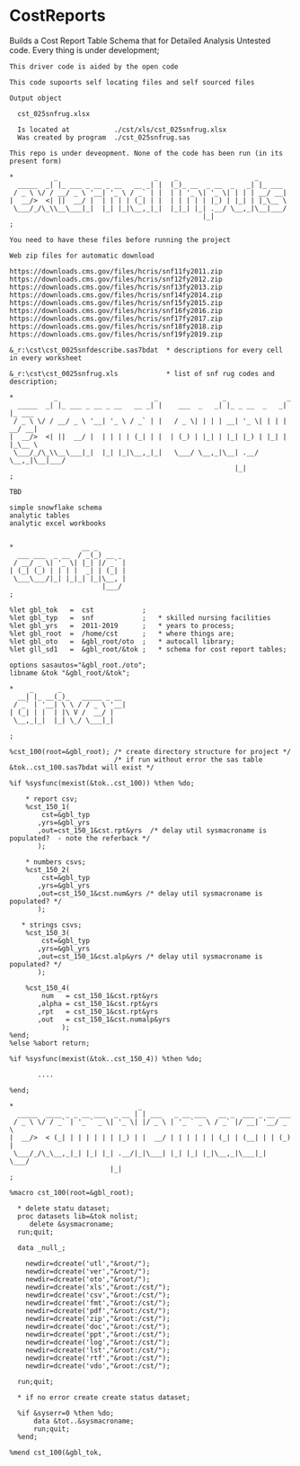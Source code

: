 # CostReports
Builds a Cost Report Table Schema that for Detailed Analysis
    Untested code. Every thing is under development;                                                               
                                                                                                                   
    This driver code is aided by the open code                                                                     
                                                                                                                   
    This code supoorts self locating files and self sourced files                                                  
                                                                                                                   
    Output object                                                                                                  
                                                                                                                   
      cst_025snfrug.xlsx                                                                                           
                                                                                                                   
      Is located at           ./cst/xls/cst_025snfrug.xlsx                                                         
      Was created by program  ./cst_025snfrug.sas                                                                  
                                                                                                                   
    This repo is under deveopment. None of the code has been run (in its present form)                             
                                                                                                                   
    *          _                        _    _                   _                                                 
      _____  _| |_ ___ _ __ _ __   __ _| |  (_)_ __  _ __  _   _| |_ ___                                           
     / _ \ \/ / __/ _ \ '__| '_ \ / _` | |  | | '_ \| '_ \| | | | __/ __|                                          
    |  __/>  <| ||  __/ |  | | | | (_| | |  | | | | | |_) | |_| | |_\__ \                                          
     \___/_/\_\\__\___|_|  |_| |_|\__,_|_|  |_|_| |_| .__/ \__,_|\__|___/                                          
                                                    |_|                                                            
    ;                                                                                                              
                                                                                                                   
    You need to have these files before running the project                                                        
                                                                                                                   
    Web zip files for automatic download                                                                           
                                                                                                                   
    https://downloads.cms.gov/files/hcris/snf11fy2011.zip                                                          
    https://downloads.cms.gov/files/hcris/snf12fy2012.zip                                                          
    https://downloads.cms.gov/files/hcris/snf13fy2013.zip                                                          
    https://downloads.cms.gov/files/hcris/snf14fy2014.zip                                                          
    https://downloads.cms.gov/files/hcris/snf15fy2015.zip                                                          
    https://downloads.cms.gov/files/hcris/snf16fy2016.zip                                                          
    https://downloads.cms.gov/files/hcris/snf17fy2017.zip                                                          
    https://downloads.cms.gov/files/hcris/snf18fy2018.zip                                                          
    https://downloads.cms.gov/files/hcris/snf19fy2019.zip                                                          
                                                                                                                   
    &_r:\cst\cst_0025snfdescribe.sas7bdat  * descriptions for every cell in every worksheet                        
                                                                                                                   
    &_r:\cst\cst_0025snfrug.xls            * list of snf rug codes and description;                                
                                                                                                                   
    *          _                        _                _               _                                         
      _____  _| |_ ___ _ __ _ __   __ _| |    ___  _   _| |_ _ __  _   _| |_ ___                                   
     / _ \ \/ / __/ _ \ '__| '_ \ / _` | |   / _ \| | | | __| '_ \| | | | __/ __|                                  
    |  __/>  <| ||  __/ |  | | | | (_| | |  | (_) | |_| | |_| |_) | |_| | |_\__ \                                  
     \___/_/\_\\__\___|_|  |_| |_|\__,_|_|   \___/ \__,_|\__| .__/ \__,_|\__|___/                                  
                                                            |_|                                                    
    ;                                                                                                              
                                                                                                                   
    TBD                                                                                                            
                                                                                                                   
    simple snowflake schema                                                                                        
    analytic tables                                                                                                
    analytic excel workbooks                                                                                       
                                                                                                                   
                                                                                                                   
    *                 __ _                                                                                         
      ___ ___  _ __  / _(_) __ _                                                                                   
     / __/ _ \| '_ \| |_| |/ _` |                                                                                  
    | (_| (_) | | | |  _| | (_| |                                                                                  
     \___\___/|_| |_|_| |_|\__, |                                                                                  
                           |___/                                                                                   
    ;                                                                                                              
                                                                                                                   
    %let gbl_tok   =  cst            ;                                                                             
    %let gbl_typ   =  snf            ;   * skilled nursing facilities                                              
    %let gbl_yrs   =  2011-2019      ;   * years to process;                                                       
    %let gbl_root  =  /home/cst      ;   * where things are;                                                       
    %let gbl_oto   =  &gbl_root/oto  ;   * autocall library;                                                       
    %let gll_sd1   =  &gbl_root/&tok ;   * schema for cost report tables;                                          
                                                                                                                   
    options sasautos="&gbl_root./oto";                                                                             
    libname &tok "&gbl_root/&tok";                                                                                 
                                                                                                                   
    *    _      _                                                                                                  
      __| |_ __(_)_   _____ _ __                                                                                   
     / _` | '__| \ \ / / _ \ '__|                                                                                  
    | (_| | |  | |\ V /  __/ |                                                                                     
     \__,_|_|  |_| \_/ \___|_|                                                                                     
                                                                                                                   
    ;                                                                                                              
                                                                                                                   
    %cst_100(root=&gbl_root); /* create directory structure for project */                                         
                              /* if run without error the sas table &tok..cst_100.sas7bdat will exist */           
                                                                                                                   
    %if %sysfunc(mexist(&tok..cst_100)) %then %do;                                                                 
                                                                                                                   
        * report csv;                                                                                              
        %cst_150_1(                                                                                                
            cst=&gbl_typ                                                                                           
           ,yrs=&gbl_yrs                                                                                           
           ,out=cst_150_1&cst.rpt&yrs  /* delay util sysmacroname is populated?  - note the referback */           
           );                                                                                                      
                                                                                                                   
        * numbers csvs;                                                                                            
        %cst_150_2(                                                                                                
            cst=&gbl_typ                                                                                           
           ,yrs=&gbl_yrs                                                                                           
           ,out=cst_150_1&cst.num&yrs /* delay util sysmacroname is populated? */                                  
           );                                                                                                      
                                                                                                                   
       * strings csvs;                                                                                             
        %cst_150_3(                                                                                                
            cst=&gbl_typ                                                                                           
           ,yrs=&gbl_yrs                                                                                           
           ,out=cst_150_1&cst.alp&yrs /* delay util sysmacroname is populated? */                                  
           );                                                                                                      
                                                                                                                   
        %cst_150_4(                                                                                                
            num   = cst_150_1&cst.rpt&yrs                                                                          
           ,alpha = cst_150_1&cst.rpt&yrs                                                                          
           ,rpt   = cst_150_1&cst.rpt&yrs                                                                          
           ,out   = cst_150_1&cst.numalp&yrs                                                                       
                 );                                                                                                
    %end;                                                                                                          
    %else %abort return;                                                                                           
                                                                                                                   
    %if %sysfunc(mexist(&tok..cst_150_4)) %then %do;                                                               
                                                                                                                   
           ....                                                                                                    
                                                                                                                   
    %end;                                                                                                          
                                                                                                                   
    *                               _                                                                              
      _____  ____ _ _ __ ___  _ __ | | ___   _ __ ___   __ _  ___ _ __ ___                                         
     / _ \ \/ / _` | '_ ` _ \| '_ \| |/ _ \ | '_ ` _ \ / _` |/ __| '__/ _ \                                        
    |  __/>  < (_| | | | | | | |_) | |  __/ | | | | | | (_| | (__| | | (_) |                                       
     \___/_/\_\__,_|_| |_| |_| .__/|_|\___| |_| |_| |_|\__,_|\___|_|  \___/                                        
                             |_|                                                                                   
    ;                                                                                                              
                                                                                                                   
    %macro cst_100(root=&gbl_root);                                                                                
                                                                                                                   
      * delete statu dataset;                                                                                      
      proc datasets lib=&tok nolist;                                                                               
         delete &sysmacroname;                                                                                     
      run;quit;                                                                                                    
                                                                                                                   
      data _null_;                                                                                                 
                                                                                                                   
        newdir=dcreate('utl',"&root/");                                                                            
        newdir=dcreate('ver',"&root/");                                                                            
        newdir=dcreate('oto',"&root/");                                                                            
        newdir=dcreate('xls',"&root:/cst/");                                                                       
        newdir=dcreate('csv',"&root:/cst/");                                                                       
        newdir=dcreate('fmt',"&root:/cst/");                                                                       
        newdir=dcreate('pdf',"&root:/cst/");                                                                       
        newdir=dcreate('zip',"&root:/cst/");                                                                       
        newdir=dcreate('doc',"&root:/cst/");                                                                       
        newdir=dcreate('ppt',"&root:/cst/");                                                                       
        newdir=dcreate('log',"&root:/cst/");                                                                       
        newdir=dcreate('lst',"&root:/cst/");                                                                       
        newdir=dcreate('rtf',"&root:/cst/");                                                                       
        newdir=dcreate('vdo',"&root:/cst/");                                                                       
                                                                                                                   
      run;quit;                                                                                                    
                                                                                                                   
      * if no error create create status dataset;                                                                  
                                                                                                                   
      %if &syserr=0 %then %do;                                                                                     
          data &tot..&sysmacroname;                                                                                
          run;quit;                                                                                                
      %end;                                                                                                        
                                                                                                                   
    %mend cst_100(&gbl_tok,                                                                                        
                                                                                                                   
                                                                                                                   
